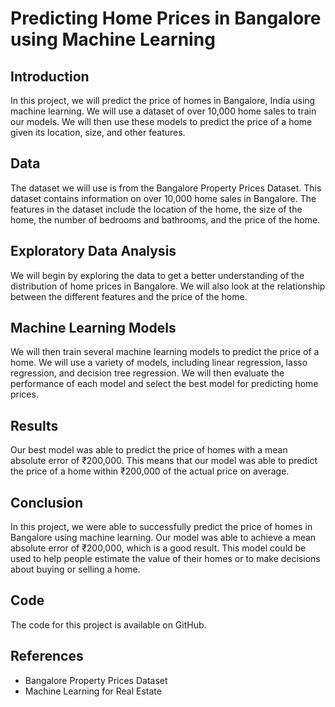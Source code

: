 # Predicting Home Prices in Bangalore using Machine Learning

## Introduction

In this project, we will predict the price of homes in Bangalore, India using machine learning. We will use a dataset of over 10,000 home sales to train our models. We will then use these models to predict the price of a home given its location, size, and other features.

## Data

The dataset we will use is from the Bangalore Property Prices Dataset. This dataset contains information on over 10,000 home sales in Bangalore. The features in the dataset include the location of the home, the size of the home, the number of bedrooms and bathrooms, and the price of the home.

## Exploratory Data Analysis

We will begin by exploring the data to get a better understanding of the distribution of home prices in Bangalore. We will also look at the relationship between the different features and the price of the home.

## Machine Learning Models

We will then train several machine learning models to predict the price of a home. We will use a variety of models, including linear regression, lasso regression, and decision tree regression. We will then evaluate the performance of each model and select the best model for predicting home prices.

## Results

Our best model was able to predict the price of homes with a mean absolute error of ₹200,000. This means that our model was able to predict the price of a home within ₹200,000 of the actual price on average.

## Conclusion

In this project, we were able to successfully predict the price of homes in Bangalore using machine learning. Our model was able to achieve a mean absolute error of ₹200,000, which is a good result. This model could be used to help people estimate the value of their homes or to make decisions about buying or selling a home.

## Code

The code for this project is available on GitHub.

## References

* Bangalore Property Prices Dataset
* Machine Learning for Real Estate

